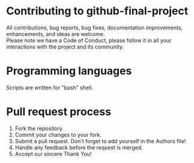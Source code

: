 # Contributing to github-final-project

All contributions, bug reports, bug fixes, documentation improvements, enhancements, and ideas are welcome.  
Please note we have a Code of Conduct, please follow it in all your interactions with the project and its community.

# Programming languages

Scripts are written for "bash" shell.

# Pull request process

1. Fork the repository.
2. Commit your changes to your fork.
3. Submit a pull request. Don't forget to add yourself in the Authors file!
4. Handle any feedback before the request is merged.
5. Accept our sincere Thank You!

